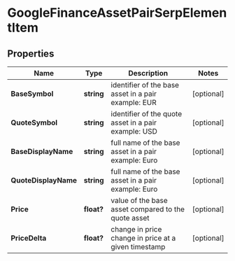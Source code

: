 # GoogleFinanceAssetPairSerpElementItem


## Properties

| Name | Type | Description | Notes |
|------------ | ------------- | ------------- | -------------|
**BaseSymbol** | **string** | identifier of the base asset in a pair<br>example: EUR |[optional]|
**QuoteSymbol** | **string** | identifier of the quote asset in a pair<br>example: USD |[optional]|
**BaseDisplayName** | **string** | full name of the base asset in a pair<br>example: Euro |[optional]|
**QuoteDisplayName** | **string** | full name of the base asset in a pair<br>example: Euro |[optional]|
**Price** | **float?** | value of the base asset compared to the quote asset |[optional]|
**PriceDelta** | **float?** | change in price<br>change in price at a given timestamp |[optional]|